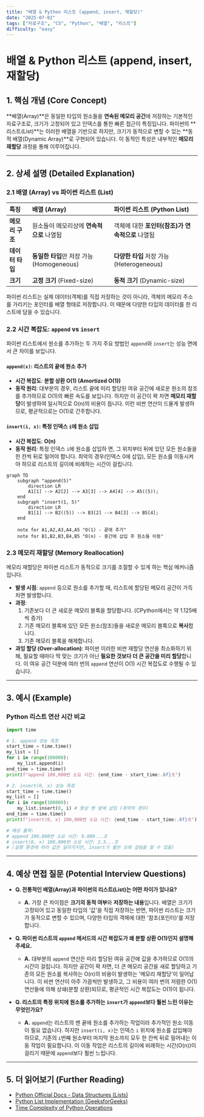 ```yaml
---
title: "배열 & Python 리스트 (append, insert, 재할당)"
date: "2025-07-02"
tags: ["자료구조", "CS", "Python", "배열", "리스트"]
difficulty: "easy"
---
```


# 배열 & Python 리스트 (append, insert, 재할당)

## 1. 핵심 개념 (Core Concept)

**배열(Array)**은 동일한 타입의 원소들을 **연속된 메모리 공간**에 저장하는 기본적인 자료구조로, 크기가 고정되어 있고 인덱스를 통한 빠른 접근이 특징입니다. 파이썬의 **리스트(List)**는 이러한 배열을 기반으로 하지만, 크기가 동적으로 변할 수 있는 **동적 배열(Dynamic Array)**로 구현되어 있습니다. 이 동적인 특성은 내부적인 **메모리 재할당** 과정을 통해 이루어집니다.

---

## 2. 상세 설명 (Detailed Explanation)

### 2.1 배열 (Array) vs 파이썬 리스트 (List)

| 특징 | 배열 (Array) | 파이썬 리스트 (Python List) |
| :--- | :--- | :--- |
| **메모리 구조** | 원소들이 메모리상에 **연속적으로** 나열됨 | 객체에 대한 **포인터(참조)가 연속적으로** 나열됨 |
| **데이터 타입** | **동일한 타입**만 저장 가능 (Homogeneous) | **다양한 타입** 저장 가능 (Heterogeneous) |
| **크기** | **고정 크기** (Fixed-size) | **동적 크기** (Dynamic-size) |

파이썬 리스트는 실제 데이터(객체)를 직접 저장하는 것이 아니라, 객체의 메모리 주소를 가리키는 포인터를 배열 형태로 저장합니다. 이 때문에 다양한 타입의 데이터를 한 리스트에 담을 수 있습니다.

### 2.2 시간 복잡도: `append` vs `insert`

파이썬 리스트에서 원소를 추가하는 두 가지 주요 방법인 `append`와 `insert`는 성능 면에서 큰 차이를 보입니다.

#### `append(x)`: 리스트의 끝에 원소 추가
*   **시간 복잡도**: **분할 상환 O(1) (Amortized O(1))**
*   **동작 원리**: 대부분의 경우, 리스트 끝에 미리 할당된 여유 공간에 새로운 원소의 참조를 추가하므로 O(1)의 빠른 속도를 보입니다. 하지만 이 공간이 꽉 차면 **메모리 재할당**이 발생하여 일시적으로 O(n)의 비용이 듭니다. 이런 비싼 연산이 드물게 발생하므로, 평균적으로는 O(1)로 간주합니다.

#### `insert(i, x)`: 특정 인덱스 `i`에 원소 삽입
*   **시간 복잡도**: **O(n)**
*   **동작 원리**: 특정 인덱스 `i`에 원소를 삽입하  면, 그 위치부터 뒤에 있던 모든 원소들을 한 칸씩 뒤로 밀어야 합니다. 최악의 경우(인덱스 0에 삽입), 모든 원소를 이동시켜야 하므로 리스트의 길이에 비례하는 시간이 걸립니다.

```mermaid
graph TD
    subgraph "append(5)"
        direction LR
        A1[1] --> A2[2] --> A3[3] --> A4[4] --> A5((5));
    end
    subgraph "insert(1, 5)"
        direction LR
        B1[1] --> B2((5)) --> B3[2] --> B4[3] --> B5[4];
    end
    
    note for A1,A2,A3,A4,A5 "O(1) - 끝에 추가"
    note for B1,B2,B3,B4,B5 "O(n) - 중간에 삽입 후 원소들 이동"
```

### 2.3 메모리 재할당 (Memory Reallocation)

메모리 재할당은 파이썬 리스트가 동적으로 크기를 조절할 수 있게 하는 핵심 메커니즘입니다.

*   **발생 시점**: `append` 등으로 원소를 추가할 때, 리스트에 할당된 메모리 공간이 가득 차면 발생합니다.
*   **과정**:
    1.  기존보다 더 큰 새로운 메모리 블록을 할당합니다. (CPython에서는 약 1.125배씩 증가)
    2.  기존 메모리 블록에 있던 모든 원소(참조)들을 새로운 메모리 블록으로 **복사**합니다.
    3.  기존 메모리 블록을 해제합니다.
*   **과잉 할당 (Over-allocation)**: 파이썬   이러한 비싼 재할당 연산을 최소화하기 위해, 필요할 때마다 딱 맞는 크기가 아닌 **필요한 것보다 더 큰 공간을 미리 할당**합니다. 이 여유 공간 덕분에 여러 번의 `append` 연산이 O(1) 시간 복잡도로 수행될 수 있습니다.

---

## 3. 예시 (Example)

### Python 리스트 연산 시간 비교

```python
import time

# 1. append 성능 측정
start_time = time.time()
my_list = []
for i in range(100000):
    my_list.append(i)
end_time = time.time()
print(f"append 100,000번 소요 시간: {end_time - start_time:.6f}초")

# 2. insert(0, x) 성능 측정
start_time = time.time()
my_list = []
for i in range(100000):
    my_list.insert(0, i) # 항상 맨 앞에 삽입 (최악의 경우)
end_time = time.time()
print(f"insert(0, x) 100,000번 소요 시간: {end_time - start_time:.6f}초")

# 예상 출력:
# append 100,000번 소요 시간: 0.009...초
# insert(0, x) 100,000번 소요 시간: 2.5...초 
# (실행 환경에 따라 값은 달라지지만, insert가 훨씬 오래 걸림을 알 수 있음)
```

---

## 4. 예상 면접 질문 (Potential Interview Questions)

*   **Q. 전통적인 배열(Array)과 파이썬의 리스트(List)는 어떤 차이가 있나요?**
    *   **A.** 가장 큰 차이점은 **크기의 동적 여부**와 **저장하는 내용**입니다. 배열은 크기가 고정되어 있고 동일한 타입의 '값'을 직접 저장하는 반면, 파이썬 리스트는 크기가 동적으로 변할 수 있으며, 다양한 타입의 객체에 대한 '참조(포인터)'를 저장합니다.

*   **Q. 파이썬 리스트의 `append` 메서드의 시간 복잡도가 왜 분할 상환 O(1)인지 설명해주세요.**
    *   **A.** 대부분의 `append` 연산은 미리 할당된 여유 공간에 값을 추가하므로 O(1)의 시간이 걸립니다. 하지만 공간이 꽉 차면, 더 큰 메모리 공간을 새로 할당하고 기존의 모든 원소를 복사하는 O(n)의 비용이 발생하는 '메모리 재할당'이 일어납니다. 이 비싼 연산이 아주 가끔씩만 발생하고, 그 비용이 여러 번의 저렴한 O(1) 연산들에 의해 상쇄(분할 상환)되므로, 평균적인 시간 복잡도는 O(1)이 됩니다.

*   **Q. 리스트의 특정 위치에 원소를 추가하는 `insert`가 `append`보다 훨씬 느린 이유는 무엇인가요?**
    *   **A.** `append`는 리스트의 맨 끝에 원소를 추가하는 작업이라 추가적인 원소 이동이 필요 없습니다. 하지만 `insert(i, x)`는 인덱스 `i` 위치에 원소를 삽입해야 하므로, 기존의 `i`번째 원소부터 마지막 원소까지 모두 한 칸씩 뒤로 밀어내는 이동 작업이 필요합니다. 이 이동 작업은 리스트의 길이에 비례하는 시간(O(n))이 걸리기 때문에 `append`보다 훨씬 느립니다.

---

## 5. 더 읽어보기 (Further Reading)

*   [Python Official Docs - Data Structures (Lists)](https://docs.python.org/3/tutorial/datastructures.html)
*   [Python List Implementation (GeeksforGeeks)](https://www.geeksforgeeks.org/internal-working-of-list-in-python/)
*   [Time Complexity of Python Operations](https://wiki.python.org/moin/TimeComplexity)